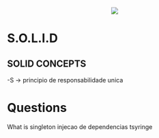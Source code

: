 
<h1 align="center"> 
  <img src="https://github.com/GabriellMatias/API-SOLID-NodeJS/assets/80908772/9da2ea8f-a3ac-45b8-8bf3-a391e640d58c"/>
</h1> 

# S.O.L.I.D

## SOLID CONCEPTS
  -S -> principio de responsabilidade unica

# Questions
  What is singleton 
  injecao de dependencias
  tsyringe
